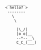 ``` ________
< hello? >
 --------
   \
    \

     |\_/|
     |o o|__
     --*--__\
     C_C_(___)
```
